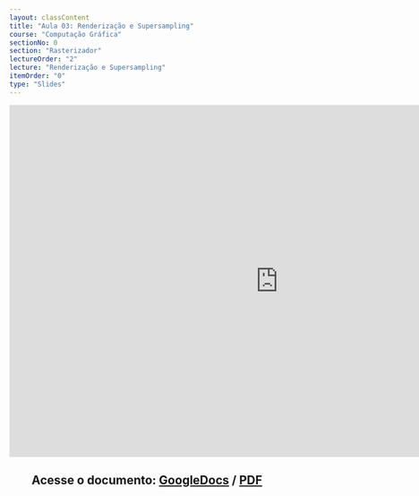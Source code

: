 ```yaml
---
layout: classContent
title: "Aula 03: Renderização e Supersampling"
course: "Computação Gráfica"
sectionNo: 0
section: "Rasterizador"
lectureOrder: "2"
lecture: "Renderização e Supersampling"
itemOrder: "0"
type: "Slides"
---
```


<iframe src="https://docs.google.com/presentation/d/e/2PACX-1vRjffjdTv0SeUIS8fc9Ty16ibdu7lNovRr80rFo3nzAqy5H_uYN72LPeVVitYD4YymtcTriBdcrgmSF/embed?start=false&loop=false&delayms=3000" frameborder="0" width="960" height="629" allowfullscreen="true" mozallowfullscreen="true" webkitallowfullscreen="true"></iframe>

## &nbsp;&nbsp;&nbsp;&nbsp;&nbsp;&nbsp;&nbsp;&nbsp;Acesse o documento: [GoogleDocs](https://docs.google.com/presentation/d/11emR7RHslMruB1kvWIxy4GygHtozZYMQbq6qbOUVqv8/preview?rm=minimal&usp=sharing) / [PDF](https://drive.google.com/file/d/1RoLPS4r85nrchuKPoGyVjtovD7T92Wzh/view?usp=sharing)




